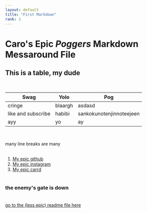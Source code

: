 ```yaml
---
layout: default
title: "First Markdown"
rank: 1
---
```

# Caro's **Epic** _Poggers_ Markdown Messaround File

## This is a table, my dude 
<br>

Swag | Yolo | Pog
--------|---------|-----------
cringe | blaargh | asdasd
like and subscribe | habibi | sankokunotenjinnoteejeen
ayy | yo | ay 
<br>

many line breaks are many <br><br>

1. [My epic github](https://github.com/CaroLiikanen)
2. [My epic instagram](instagram.com/caroscribbles/)
3. [My epic carrd](caroscribbles.carrd.co)
<br> <br>
### the enemy's gate is down <br><br>
[go to the (less epic) readme file here](/README.md) <br>

